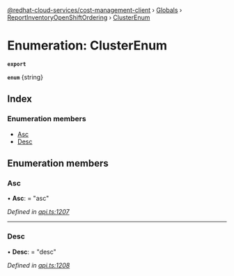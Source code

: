 [@redhat-cloud-services/cost-management-client](../README.md) › [Globals](../globals.md) › [ReportInventoryOpenShiftOrdering](../modules/reportinventoryopenshiftordering.md) › [ClusterEnum](reportinventoryopenshiftordering.clusterenum.md)

# Enumeration: ClusterEnum

**`export`** 

**`enum`** {string}

## Index

### Enumeration members

* [Asc](reportinventoryopenshiftordering.clusterenum.md#asc)
* [Desc](reportinventoryopenshiftordering.clusterenum.md#desc)

## Enumeration members

###  Asc

• **Asc**: = "asc"

*Defined in [api.ts:1207](https://github.com/RedHatInsights/javascript-clients/blob/master/packages/cost-management/api.ts#L1207)*

___

###  Desc

• **Desc**: = "desc"

*Defined in [api.ts:1208](https://github.com/RedHatInsights/javascript-clients/blob/master/packages/cost-management/api.ts#L1208)*
